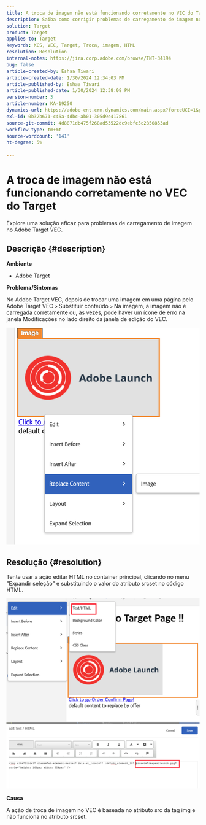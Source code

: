 ```yaml
---
title: A troca de imagem não está funcionando corretamente no VEC do Target
description: Saiba como corrigir problemas de carregamento de imagem no Adobe Target VEC.
solution: Target
product: Target
applies-to: Target
keywords: KCS, VEC, Target, Troca, imagem, HTML
resolution: Resolution
internal-notes: https://jira.corp.adobe.com/browse/TNT-34194
bug: false
article-created-by: Eshaa Tiwari
article-created-date: 1/30/2024 12:34:03 PM
article-published-by: Eshaa Tiwari
article-published-date: 1/30/2024 12:38:08 PM
version-number: 3
article-number: KA-19250
dynamics-url: https://adobe-ent.crm.dynamics.com/main.aspx?forceUCI=1&pagetype=entityrecord&etn=knowledgearticle&id=7183e6d5-6bbf-ee11-9079-6045bd006268
exl-id: 0b32b671-c46a-4dbc-ab01-305d9e417861
source-git-commit: 4d8871db475f268ad53522dc9ebfc5c2850853ad
workflow-type: tm+mt
source-wordcount: '141'
ht-degree: 5%

---
```


# A troca de imagem não está funcionando corretamente no VEC do Target


Explore uma solução eficaz para problemas de carregamento de imagem no Adobe Target VEC.

## Descrição {#description}


<b>Ambiente</b>

- Adobe Target

<b>Problema/Sintomas</b>

No Adobe Target VEC, depois de trocar uma imagem em uma página pelo Adobe Target VEC `>`  Substituir conteúdo `>`  Na imagem, a imagem não é carregada corretamente ou, às vezes, pode haver um ícone de erro na janela Modificações no lado direito da janela de edição do VEC.

![](assets/___7283e6d5-6bbf-ee11-9079-6045bd006268___.png)




## Resolução {#resolution}




Tente usar a ação editar HTML no container principal, clicando no menu &quot;Expandir seleção&quot; e substituindo o valor do atributo srcset no código HTML.



![](assets/0776b561-36c2-ec11-983e-0022480ab970.png)![](assets/e63bb087-36c2-ec11-983e-0022480ab970.png)



<b>Causa</b>



A ação de troca de imagem no VEC é baseada no atributo src da tag img e não funciona no atributo srcset.
